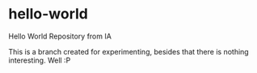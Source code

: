 # hello-world
Hello World Repository from IA

This is a branch created for experimenting, besides that there is nothing interesting. Well :P
